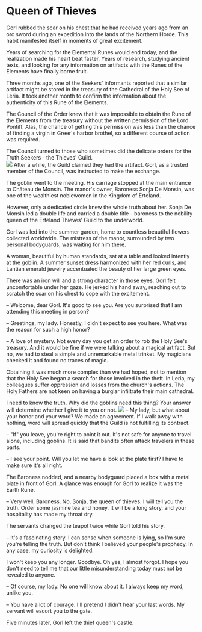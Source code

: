 # Queen of Thieves
Gorl rubbed the scar on his chest that he had received years ago from an orc sword during an expedition into the lands of the Northern Horde. This habit manifested itself in moments of great excitement.

Years of searching for the Elemental Runes would end today, and the realization made his heart beat faster. Years of research, studying ancient texts, and looking for any information on artifacts with the Runes of the Elements have finally borne fruit.  

Three months ago, one of the Seekers' informants reported that a similar artifact might be stored in the treasury of the Cathedral of the Holy See of Leria. It took another month to confirm the information about the authenticity of this Rune of the Elements. 

The Council of the Order knew that it was impossible to obtain the Rune of the Elements from the treasury without the written permission of the Lord Pontiff. Alas, the chance of getting this permission was less than the chance of finding a virgin in Greer's harbor brothel, so a different course of action was required. 

The Council turned to those who sometimes did the delicate orders for the Truth Seekers - the Thieves' Guild.  
![](quest41.2x.png)
After a while, the Guild claimed they had the artifact. Gorl, as a trusted member of the Council, was instructed to make the exchange.

The goblin went to the meeting. His carriage stopped at the main entrance to Château de Monsin. The manor's owner, Baroness Sonja De Monsin, was one of the wealthiest noblewomen in the Kingdom of Erteland. 

However, only a dedicated circle knew the whole truth about her. Sonja De Monsin led a double life and carried a double title - baroness to the nobility queen of the Erteland Thieves' Guild to the underworld. 

Gorl was led into the summer garden, home to countless beautiful flowers collected worldwide. The mistress of the manor, surrounded by two personal bodyguards, was waiting for him there. 

A woman, beautiful by human standards, sat at a table and looked intently at the goblin. A summer sunset dress harmonized with her red curls, and Lantian emerald jewelry accentuated the beauty of her large green eyes.

There was an iron will and a strong character in those eyes. Gorl felt uncomfortable under her gaze. He jerked his hand away, reaching out to scratch the scar on his chest to cope with the excitement.

– Welcome, dear Gorl. It's good to see you. Are you surprised that I am attending this meeting in person?

– Greetings, my lady. Honestly, I didn't expect to see you here. What was the reason for such a high honor?

– A love of mystery. Not every day you get an order to rob the Holy See's treasury. And it would be fine if we were talking about a magical artifact. But no, we had to steal a simple and unremarkable metal trinket. My magicians checked it and found no traces of magic. 

Obtaining it was much more complex than we had hoped, not to mention that the Holy See began a search for those involved in the theft. In Leria, my colleagues suffer oppression and losses from the church's actions. The Holy Fathers are not keen on having a burglar infiltrate their main cathedral. 

I need to know the truth. Why did the goblins need this thing? Your answer will determine whether I give it to you or not. 
![](quest42.2x.png)
– My lady, but what about your honor and your word? We made an agreement. If I walk away with nothing, word will spread quickly that the Guild is not fulfilling its contract. 

– "If" you leave, you're right to point it out. It's not safe for anyone to travel alone, including goblins. It is said that bandits often attack travelers in these parts. 

– I see your point. Will you let me have a look at the plate first? I have to make sure it's all right. 

The Baroness nodded, and a nearby bodyguard placed a box with a metal plate in front of Gorl. A glance was enough for Gorl to realize it was the Earth Rune.

– Very well, Baroness. No, Sonja, the queen of thieves. I will tell you the truth. Order some jasmine tea and honey. It will be a long story, and your hospitality has made my throat dry.

The servants changed the teapot twice while Gorl told his story.

– It's a fascinating story. I can sense when someone is lying, so I'm sure you're telling the truth. But don't think I believed your people's prophecy. In any case, my curiosity is delighted. 

I won't keep you any longer. Goodbye. Oh yes, I almost forgot. I hope you don't need to tell me that our little misunderstanding today must not be revealed to anyone. 

– Of course, my lady. No one will know about it. I always keep my word, unlike you.

– You have a lot of courage. I'll pretend I didn't hear your last words. My servant will escort you to the gate.

Five minutes later, Gorl left the thief queen's castle. 
